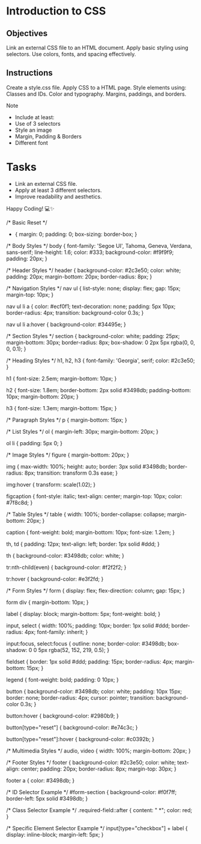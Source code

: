 # Introduction to CSS

## Objectives
Link an external CSS file to an HTML document.
Apply basic styling using selectors.
Use colors, fonts, and spacing effectively.

## Instructions

Create a style.css file.
Apply CSS to a HTML page.
Style elements using:
Classes and IDs.
Color and typography.
Margins, paddings, and borders.

>[!NOTE]
>  - Include at least:
>  - Use of 3 selectors
>  - Style an image
>  - Margin, Padding & Borders
>  - Different font

# Tasks
 - Link an external CSS file.
 - Apply at least 3 different selectors.
 - Improve readability and aesthetics.

Happy Coding! 💻✨

/* Basic Reset */
* {
    margin: 0;
    padding: 0;
    box-sizing: border-box;
}

/* Body Styles */
body {
    font-family: 'Segoe UI', Tahoma, Geneva, Verdana, sans-serif;
    line-height: 1.6;
    color: #333;
    background-color: #f9f9f9;
    padding: 20px;
}

/* Header Styles */
header {
    background-color: #2c3e50;
    color: white;
    padding: 20px;
    margin-bottom: 20px;
    border-radius: 8px;
}

/* Navigation Styles */
nav ul {
    list-style: none;
    display: flex;
    gap: 15px;
    margin-top: 10px;
}

nav ul li a {
    color: #ecf0f1;
    text-decoration: none;
    padding: 5px 10px;
    border-radius: 4px;
    transition: background-color 0.3s;
}

nav ul li a:hover {
    background-color: #34495e;
}

/* Section Styles */
section {
    background-color: white;
    padding: 25px;
    margin-bottom: 30px;
    border-radius: 8px;
    box-shadow: 0 2px 5px rgba(0, 0, 0, 0.1);
}

/* Heading Styles */
h1, h2, h3 {
    font-family: 'Georgia', serif;
    color: #2c3e50;
}

h1 {
    font-size: 2.5em;
    margin-bottom: 10px;
}

h2 {
    font-size: 1.8em;
    border-bottom: 2px solid #3498db;
    padding-bottom: 10px;
    margin-bottom: 20px;
}

h3 {
    font-size: 1.3em;
    margin-bottom: 15px;
}

/* Paragraph Styles */
p {
    margin-bottom: 15px;
}

/* List Styles */
ol {
    margin-left: 30px;
    margin-bottom: 20px;
}

ol li {
    padding: 5px 0;
}

/* Image Styles */
figure {
    margin-bottom: 20px;
}

img {
    max-width: 100%;
    height: auto;
    border: 3px solid #3498db;
    border-radius: 8px;
    transition: transform 0.3s ease;
}

img:hover {
    transform: scale(1.02);
}

figcaption {
    font-style: italic;
    text-align: center;
    margin-top: 10px;
    color: #7f8c8d;
}

/* Table Styles */
table {
    width: 100%;
    border-collapse: collapse;
    margin-bottom: 20px;
}

caption {
    font-weight: bold;
    margin-bottom: 10px;
    font-size: 1.2em;
}

th, td {
    padding: 12px;
    text-align: left;
    border: 1px solid #ddd;
}

th {
    background-color: #3498db;
    color: white;
}

tr:nth-child(even) {
    background-color: #f2f2f2;
}

tr:hover {
    background-color: #e3f2fd;
}

/* Form Styles */
form {
    display: flex;
    flex-direction: column;
    gap: 15px;
}

form div {
    margin-bottom: 10px;
}

label {
    display: block;
    margin-bottom: 5px;
    font-weight: bold;
}

input, select {
    width: 100%;
    padding: 10px;
    border: 1px solid #ddd;
    border-radius: 4px;
    font-family: inherit;
}

input:focus, select:focus {
    outline: none;
    border-color: #3498db;
    box-shadow: 0 0 5px rgba(52, 152, 219, 0.5);
}

fieldset {
    border: 1px solid #ddd;
    padding: 15px;
    border-radius: 4px;
    margin-bottom: 15px;
}

legend {
    font-weight: bold;
    padding: 0 10px;
}

button {
    background-color: #3498db;
    color: white;
    padding: 10px 15px;
    border: none;
    border-radius: 4px;
    cursor: pointer;
    transition: background-color 0.3s;
}

button:hover {
    background-color: #2980b9;
}

button[type="reset"] {
    background-color: #e74c3c;
}

button[type="reset"]:hover {
    background-color: #c0392b;
}

/* Multimedia Styles */
audio, video {
    width: 100%;
    margin-bottom: 20px;
}

/* Footer Styles */
footer {
    background-color: #2c3e50;
    color: white;
    text-align: center;
    padding: 20px;
    border-radius: 8px;
    margin-top: 30px;
}

footer a {
    color: #3498db;
}

/* ID Selector Example */
#form-section {
    background-color: #f0f7ff;
    border-left: 5px solid #3498db;
}

/* Class Selector Example */
.required-field::after {
    content: " *";
    color: red;
}

/* Specific Element Selector Example */
input[type="checkbox"] + label {
    display: inline-block;
    margin-left: 5px;
}


<head>
    <meta charset="UTF-8">
    <meta name="viewport" content="width=device-width, initial-scale=1.0">
    <title>Advanced HTML5 Elements and Forms</title>
    <link rel="stylesheet" href="style.css">
</head>
